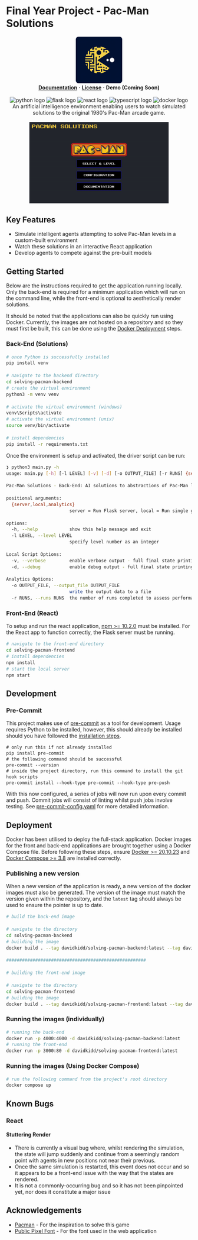 # Final Year Project - Pac-Man Solutions

<div align="center">
  <img src=docs/images/solutions-logo.png alt="Pac-Man Solutions Logo" width="25%"/>
</div>

<div align="center">
  <a href="[docs-link]"><strong>Documentation</strong></a>
  <strong>·</strong>
  <a href="license.txt"><strong>License</strong></a>
  <strong>·</strong>
  <strong>Demo (Coming Soon)</strong>
  <br/>
  <br/>
  <img src="https://img.shields.io/badge/python-3670A0?style=for-the-badge&logo=python&logoColor=ffdd54" alt="python logo"/>
  <img src="https://img.shields.io/badge/flask-%23000.svg?style=for-the-badge&logo=flask&logoColor=white" alt="flask logo"/>
  
  <img src="https://shields.io/badge/react-black?logo=react&style=for-the-badge" alt="react logo"/>
  <img src="https://img.shields.io/badge/typescript-%23007ACC.svg?style=for-the-badge&logo=typescript&logoColor=white" alt="typescript logo"/>
  
  <img src="https://img.shields.io/badge/docker-%230db7ed.svg?style=for-the-badge&logo=docker&logoColor=white" alt="docker logo"/>
</div>

<div align="center" width="50%">
An artificial intelligence environment enabling users to watch simulated solutions to the original 1980's Pac-Man arcade game.
</div>

<br/>
<div align="center">
  <img src=docs/images/demo.gif alt="Pac-Man Solutions Logo" width="75%"/>
</div>

## Key Features

- Simulate intelligent agents attempting to solve Pac-Man levels in a custom-built environment
- Watch these solutions in an interactive React application
- Develop agents to compete against the pre-built models

## Getting Started

Below are the instructions required to get the application running locally. Only the back-end is required for a minimum application which will run on the command line, while the front-end is optional to aesthetically render solutions.

It should be noted that the applications can also be quickly run using Docker. Currently, the images are not hosted on a repository and so they must first be built, this can be done using the [Docker Deployment](#deployment) steps.

### Back-End (Solutions)

```bash
# once Python is successfully installed
pip install venv

# navigate to the backend directory
cd solving-pacman-backend
# create the virtual environment
python3 -m venv venv

# activate the virtual environment (windows)
venv\Scripts\activate
# activate the virtual environment (unix)
source venv/bin/activate

# install dependencies
pip install -r requirements.txt
```

Once the environment is setup and activated, the driver script can be run:

```bash
❯ python3 main.py -h
usage: main.py [-h] [-l LEVEL] [-v] [-d] [-o OUTPUT_FILE] [-r RUNS] {server,local,analytics}

Pac-Man Solutions - Back-End: AI solutions to abstractions of Pac-Man levels.

positional arguments:
  {server,local,analytics}
                        server = Run Flask server, local = Run single game, analytics = Run analytics tool

options:
  -h, --help            show this help message and exit
  -l LEVEL, --level LEVEL
                        specify level number as an integer

Local Script Options:
  -v, --verbose         enable verbose output - full final state printing
  -d, --debug           enable debug output - full final state printing + all noteworthy events

Analytics Options:
  -o OUTPUT_FILE, --output_file OUTPUT_FILE
                        write the output data to a file
  -r RUNS, --runs RUNS  the number of runs completed to assess performance
```

### Front-End (React)

To setup and run the react application, [npm >= 10.2.0][npm-install] must be installed. For the React app to function correctly, the Flask server must be running.

```bash
# navigate to the front-end directory
cd solving-pacman-frontend
# install dependencies
npm install
# start the local server
npm start
```

## Development

### Pre-Commit

This project makes use of [pre-commit](https://pre-commit.com/) as a tool for development. Usage requires Python to be installed, however, this should already be installed should you have followed the [installation steps](#back-end-solutions).

```shell
# only run this if not already installed
pip install pre-commit
# the following command should be successful
pre-commit --version
# inside the project directory, run this command to install the git hook scripts
pre-commit install --hook-type pre-commit --hook-type pre-push
```

With this now configured, a series of jobs will now run upon every commit and push. Commit jobs will consist of linting whilst push jobs involve testing. See [pre-commit-config.yaml][pre-commit-path] for more detailed information.

## Deployment

Docker has been utilised to deploy the full-stack application. Docker images for the front and back-end applications are brought together using a Docker Compose file. Before following these steps, ensure [Docker >= 20.10.23][docker-install] and [Docker Compose >= 3.8][docker-compose-install] are installed correctly.

### Publishing a new version

When a new version of the application is ready, a new version of the docker images must also be generated. The version of the image must match the version given within the repository, and the `latest` tag should always be used to ensure the pointer is up to date.

```bash
# build the back-end image

# navigate to the directory
cd solving-pacman-backend
# building the image
docker build . --tag davidkidd/solving-pacman-backend:latest --tag davidkidd/solving-pacman-backend:{new-version-number}

#####################################################

# building the front-end image

# navigate to the directory
cd solving-pacman-frontend
# building the image
docker build . --tag davidkidd/solving-pacman-frontend:latest --tag davidkidd/solving-pacman-frontend:{new-version-number}
```

### Running the images (individually)

```bash
# running the back-end
docker run -p 4000:4000 -d davidkidd/solving-pacman-backend:latest
# running the front-end
docker run -p 3000:80 -d davidkidd/solving-pacman-frontend:latest
```
### Running the images (Using Docker Compose)

```bash
# run the following command from the project's root directory
docker compose up
```


## Known Bugs

### React

#### Stuttering Render

- There is currently a visual bug where, whilst rendering the simulation, the state will jump suddenly and continue from a seemingly random point with agents in new positions not near their previous.
- Once the same simulation is restarted, this event does not occur and so it appears to be a front-end issue with the way that the states are rendered.
- It is not a commonly-occurring bug and so it has not been pinpointed yet, nor does it constitute a major issue


## Acknowledgements

- [Pacman](https://www.pacman.com/en/) - For the inspiration to solve this game
- [Public Pixel Font](https://www.fontspace.com/public-pixel-font-f72305) - For the font used in the web application


<!-- MARKDOWN LINKS & IMAGES -->

[docs-link]: https://david-kidd.gitbook.io/ai-solutions-to-pac-man/
[react-badge]: https://shields.io/badge/react-black?logo=react&style=for-the-badge
[pre-commit-path]: /solving-pacman-backend/.pre-commit-config.yaml
[poetry]: https://python-poetry.org/docs/
[npm-install]: https://docs.npmjs.com/downloading-and-installing-node-js-and-npm
[docker-install]: https://docs.docker.com/get-docker/
[docker-compose-install]: https://docs.docker.com/compose/install/
